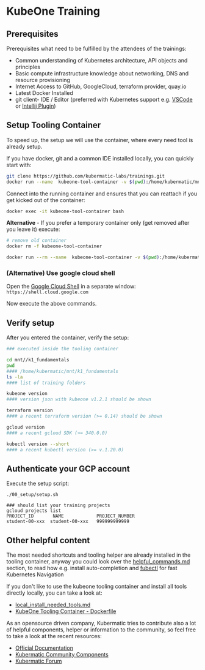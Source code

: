 # KubeOne Training

## Prerequisites
Prerequisites what need to be fulfilled by the attendees of the trainings:

- Common understanding of Kubernetes architecture, API objects and principles
- Basic compute infrastructure knowledge about networking, DNS and resource provisioning
- Internet Access to GitHub, GoogleCloud, terraform provider, quay.io
- Latest Docker Installed
- git client- IDE / Editor
  (preferred with Kubernetes support e.g. [VSCode](https://code.visualstudio.com/) or [Intellij Plugin](https://plugins.jetbrains.com/plugin/10485-kubernetes/versions))

## Setup Tooling Container

To speed up, the setup we will use the []() container, where every need tool is already setup. 

If you have docker, git and a common IDE installed locally, you can quickly start with:

```bash
git clone https://github.com/kubermatic-labs/trainings.git
docker run --name  kubeone-tool-container -v $(pwd):/home/kubermatic/mnt -t -d quay.io/kubermatic-labs/kubeone-tooling:1.2.1
```
Connect into the running container and ensures that you can reattach if you get kicked out of the container:
```bash
docker exec -it kubeone-tool-container bash
```

**Alternative** - If you prefer a temporary container only (get removed after you leave it) execute:
```bash
# remove old container
docker rm -f kubeone-tool-container

docker run --rm --name  kubeone-tool-container -v $(pwd):/home/kubermatic/mnt -it quay.io/kubermatic-labs/kubeone-tooling:1.2.1 bash

```

### (Alternative) Use google cloud shell

Open the [Google Cloud Shell](https://shell.cloud.google.com) in a separate window: `https://shell.cloud.google.com`

Now execute the above commands.

## Verify setup

After you entered the container, verify the setup:
```bash
### executed inside the tooling container

cd mnt//k1_fundamentals
pwd 
#### /home/kubermatic/mnt/k1_fundamentals
ls -la
#### list of training folders 

kubeone version
#### version json with kubeone v1.2.1 should be shown

terraform version
#### a recent terraform version (>= 0.14) should be shown

gcloud version
#### a recent gcloud SDK (>= 340.0.0)

kubectl version --short
#### a recent kubectl version (>= v.1.20.0)
```
## Authenticate your GCP account

Execute the setup script:
```
./00_setup/setup.sh

### should list your training projects
gcloud projects list
PROJECT_ID       NAME            PROJECT_NUMBER
student-00-xxx  student-00-xxx   999999999999
```

## Other helpful content

The most needed shortcuts and tooling helper are already installed in the tooling container, anyway you could look over the [helpful_commands.md](helpful_commands.md) section, to read how e.g. install auto-completion and [fubectl](https://github.com/kubermatic/fubectl) for fast Kubernetes Navigation

If you don't like to use the kubeone tooling container and install all tools directly locally, you can take a look at:
- [local_install_needed_tools.md](local_install_needed_tools.md)
- [KubeOne Tooling Container - Dockerfile](https://github.com/kubermatic/community-components/blob/master/helper/kubeone-tool-container/Dockerfile)

As an opensource driven company, Kubermatic tries to contribute also a lot of helpful components, helper or information to the community, so feel free to take a look at the recent resources:
- [Official Documentation](https://docs.kubermatic.com/)
- [Kubermatic Community Components](https://github.com/kubermatic/community-components)
- [Kubermatic Forum](https://forum.kubermatic.com/)
